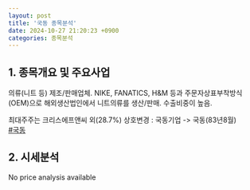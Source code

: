 ```yaml
---
layout: post
title: '국동 종목분석'
date: 2024-10-27 21:20:23 +0900
categories: 종목분석
---
```


## 1. 종목개요 및 주요사업

의류(니트 등) 제조/판매업체. NIKE, FANATICS, H&M 등과 주문자상표부착방식(OEM)으로 해외생산법인에서 니트의류를 생산/판매. 수출비중이 높음.

최대주주는 크리스에프앤씨 외(28.7%) 상호변경 : 국동기업 -> 국동(83년8월)   
[#국동](#)

## 2. 시세분석

No price analysis available
